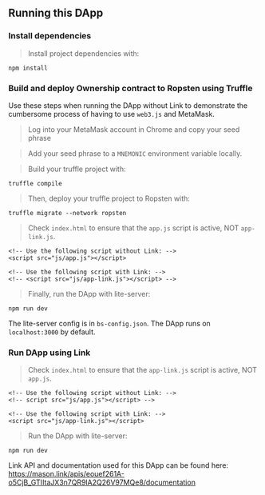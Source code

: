 ## Running this DApp

### Install dependencies
> Install project dependencies with:
```
npm install
```
### Build and deploy Ownership contract to Ropsten using Truffle
Use these steps when running the DApp without Link to demonstrate the cumbersome process of having to use `web3.js` and MetaMask. 

> Log into your MetaMask account in Chrome and copy your seed phrase

> Add your seed phrase to a `MNEMONIC` environment variable locally.

> Build your truffle project with:
```
truffle compile
```

> Then, deploy your truffle project to Ropsten with:
```
truffle migrate --network ropsten
```
> Check `index.html` to ensure that the `app.js` script is active, NOT `app-link.js`. 
```
<!-- Use the following script without Link: -->
<script src="js/app.js"></script>
    
<!-- Use the following script with Link: -->
<!-- <script src="js/app-link.js"></script> -->
```

>Finally, run the DApp with lite-server:
```
npm run dev
```
The lite-server config is in `bs-config.json`. The DApp runs on `localhost:3000` by default. 

### Run DApp using Link

> Check `index.html` to ensure that the `app-link.js` script is active, NOT `app.js`. 
```
<!-- Use the following script without Link: -->
<!-- script src="js/app.js"></script> -->
    
<!-- Use the following script with Link: -->
<script src="js/app-link.js"></script>
```

> Run the DApp with lite-server:
```
npm run dev
```

Link API and documentation used for this DApp can be found here: https://mason.link/apis/eouef261A-o5CjB_GTIItaJX3n7QR9lA2Q26V97MQe8/documentation

